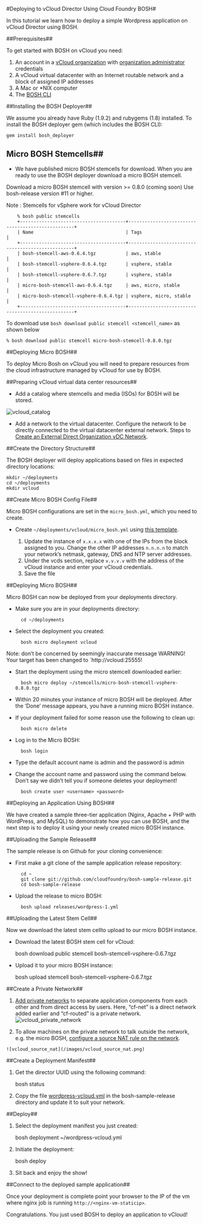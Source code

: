 #Deploying to vCloud Director Using Cloud Foundry BOSH#

In this tutorial we learn how to deploy a simple Wordpress application on vCloud Director using BOSH.

##Prerequisites##


To get started with BOSH on vCloud you need:

1. An account in a [vCloud organization](http://pubs.vmware.com/vcd-51/topic/com.vmware.vcloud.users.doc_51/GUID-B2D21D95-B37F-4339-9887-F7788D397FD8.html) with [organization administrator](http://pubs.vmware.com/vcd-51/topic/com.vmware.vcloud.users.doc_51/GUID-5B60A9C0-612A-4A3A-9ECE-694C40272505.html) credentials
2. A vCloud virtual datacenter with an Internet routable network and a block of assigned IP addresses
3. A Mac or *NIX computer
4. The [BOSH CLI](../../bosh/setup/index.html)

##Installing the BOSH Deployer##

We assume you already have Ruby (1.9.2) and rubygems (1.8) installed. To install the BOSH deployer gem (which includes the BOSH CLI):

	gem install bosh_deployer

## Micro BOSH Stemcells##

+ We have published micro BOSH stemcells for download. When you are ready to use the BOSH deployer download a micro BOSH stemcell.

Download a micro BOSH stemcell with version >= 0.8.0 (coming soon)  Use bosh-release version #11 or higher.

Note :  Stemcells for vSphere work for vCloud Director


		% bosh public stemcells
		+---------------------------------------+--------------------------------------------------+
		| Name 	                                | Tags                                             |
		+---------------------------------------+--------------------------------------------------+
		| bosh-stemcell-aws-0.6.4.tgz           | aws, stable                                      |
		| bosh-stemcell-vsphere-0.6.4.tgz       | vsphere, stable                                  |
		| bosh-stemcell-vsphere-0.6.7.tgz       | vsphere, stable                                  | 
		| micro-bosh-stemcell-aws-0.6.4.tgz     | aws, micro, stable                               |
		| micro-bosh-stemcell-vsphere-0.6.4.tgz	| vsphere, micro, stable                           |
		+---------------------------------------+--------------------------------------------------+

To download use `bosh download public stemcell <stemcell_name>` as shown below
	
	% bosh download public stemcell micro-bosh-stemcell-0.8.0.tgz

##Deploying Micro BOSH##

To deploy Micro Bosh on vCloud you will need to prepare resources from the cloud infrastructure managed by vCloud for use by BOSH.

##Preparing vCloud virtual data center resources##

+ Add a catalog where stemcells and media (ISOs) for BOSH will be stored.

![vcloud_catalog](/images/vcloud_catalog.png)

+ Add a network to the virtual datacenter.  Configure the network to be directly connected to the virtual datacenter external network.  Steps to [Create an External Direct Organization vDC Network](http://pubs.vmware.com/vcd-51/topic/com.vmware.vcloud.admin.doc_51/GUID-E8A80C28-6C16-4E83-828C-0510DA3B00F8.html).

##Create the Directory Structure##

The BOSH deployer will deploy applications based on files in expected directory locations:

	mkdir ~/deployments
	cd ~/deployments
	mkdir vcloud

##Create Micro BOSH Config File##

Micro BOSH configurations are set in the `micro_bosh.yml`, which you need to create.

+ Create `~/deployments/vcloud/micro_bosh.yml` using [this template](../sample-manifest/micro_bosh-vcloud.yml).

   1. Update the instance of `x.x.x.x` with one of the IPs from the block assigned to you. Change the other IP addresses `n.n.n.n`  to match your network’s netmask, gateway, DNS and NTP server addresses.
   2. Under the vcds section, replace `v.v.v.v` with the address of the vCloud instance and enter your vCloud credentials.
   3. Save the file

##Deploying Micro BOSH##

Micro BOSH can now be deployed from your deployments directory.

+ Make sure you are in your deployments directory:

		cd ~/deployments

+ Select the deployment you created:

		bosh micro deployment vcloud

Note: don’t be concerned by seemingly inaccurate message WARNING! Your target has been changed to `http://vcloud:25555!

+ Start the deployment using the micro stemcell downloaded earlier:

		bosh micro deploy ~/stemcells/micro-bosh-stemcell-vsphere-0.8.0.tgz

+ Within 20 minutes your instance of micro BOSH will be deployed. After the ‘Done’ message appears, you have a running micro BOSH instance.

+ If your deployment failed for some reason use the following to clean up:

		bosh micro delete

+ Log in to the Micro BOSH:

		bosh login

+ Type the default account name is admin and the password is admin
+ Change the account name and password using the command below. Don’t say we didn’t tell you if someone deletes your deployment!

		bosh create user <username> <password>

##Deploying an Application Using BOSH##

We have created a sample three-tier application (Nginx, Apache + PHP with WordPress, and MySQL) to demonstrate how you can use BOSH, and the next step is to deploy it using your newly created micro BOSH instance.

##Uploading the Sample Release##

The sample release is on Github for your cloning convenience:

+ First make a git clone of the sample application release repository:

		cd ~
		git clone git://github.com/cloudfoundry/bosh-sample-release.git
		cd bosh-sample-release

+ Upload the release to micro BOSH:

		bosh upload releases/wordpress-1.yml

##Uploading the Latest Stem Cell##

Now we download the latest stem cellto upload to our micro BOSH instance.

   * Download the latest BOSH stem cell for vCloud:

		bosh download public stemcell bosh-stemcell-vsphere-0.6.7.tgz

   * Upload it to your micro BOSH instance:

		bosh upload stemcell bosh-stemcell-vsphere-0.6.7.tgz
		
##Create a Private Network##

   1. [Add private networks](http://pubs.vmware.com/vcd-51/index.jsp?topic=%2Fcom.vmware.vcloud.admin.doc_51%2FGUID-6E69AF88-31E0-4DD8-A79E-E8E4B6F68878.html) to separate application components from each other and from direct access by users. Here, “cf-net” is a direct network added earlier and “cf-routed” is a private network.
	![vcloud_private_network](/images/vcloud_private_network.png)

   1. To allow machines on the private network to talk outside the network, e.g. the micro BOSH, [configure a source NAT rule on the network](http://www.google.com/url?q=http%3A%2F%2Fpubs.vmware.com%2Fvcd-51%2Findex.jsp%3Ftopic%3D%252Fcom.vmware.vcloud.admin.doc_51%252FGUID-464E27A8-3238-4553-ABCF-77808D3A510D.html&sa=D&sntz=1&usg=AFQjCNGXS8KPBo_PsbMblK3bh835u_FFmg).

	![vcloud_source_nat](/images/vcloud_source_nat.png)

##Create a Deployment Manifest##

   1. Get the director UUID using the following command:

		bosh status

   2. Copy the file [wordpress-vcloud.yml](../sample-manifest/wordpress-vcloud.yml) in the bosh-sample-release directory and update it to suit your network.


##Deploy##

   1. Select the deployment manifest you just created:

		bosh deployment ~/wordpress-vcloud.yml

   1. Initiate the deployment:

		bosh deploy

   1. Sit back and enjoy the show!

##Connect to the deployed sample application##

Once your deployment is complete point your browser to the IP of the vm where nginx job is running `http://<nginx-vm-staticip>`.

Congratulations. You just used BOSH to deploy an application to vCloud!
